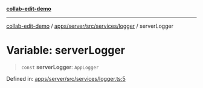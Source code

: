 [**collab-edit-demo**](../../../../../../README.md)

***

[collab-edit-demo](../../../../../../README.md) / [apps/server/src/services/logger](../README.md) / serverLogger

# Variable: serverLogger

> `const` **serverLogger**: `AppLogger`

Defined in: [apps/server/src/services/logger.ts:5](https://github.com/austyle-io/pub-sub-demo/blob/facd25f09850fc4e78e94ce267c52e173d869933/apps/server/src/services/logger.ts#L5)
